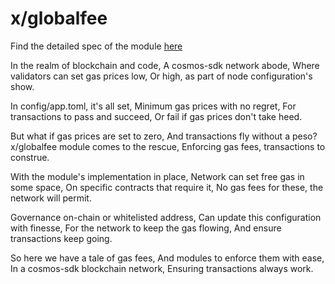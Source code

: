 # x/globalfee

Find the detailed spec of the module [here](./spec/README.md)

In the realm of blockchain and code,
A cosmos-sdk network abode,
Where validators can set gas prices low,
Or high, as part of node configuration's show.

In config/app.toml, it's all set,
Minimum gas prices with no regret,
For transactions to pass and succeed,
Or fail if gas prices don't take heed.

But what if gas prices are set to zero,
And transactions fly without a peso?
x/globalfee module comes to the rescue,
Enforcing gas fees, transactions to construe.

With the module's implementation in place,
Network can set free gas in some space,
On specific contracts that require it,
No gas fees for these, the network will permit.

Governance on-chain or whitelisted address,
Can update this configuration with finesse,
For the network to keep the gas flowing,
And ensure transactions keep going.

So here we have a tale of gas fees,
And modules to enforce them with ease,
In a cosmos-sdk blockchain network,
Ensuring transactions always work.
